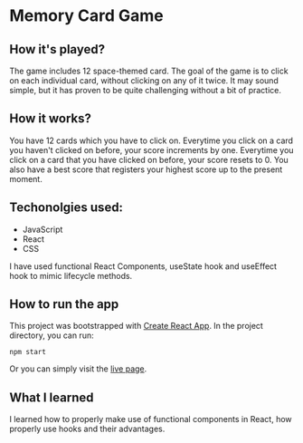 # Memory Card Game
## How it's played?
The game includes 12 space-themed card. The goal of the game is to click on each individual card, without clicking on any of it twice. It may sound simple, but it has proven to be quite challenging without a bit of practice. 
## How it works?
You have 12 cards which you have to click on. Everytime you click on a card you haven't clicked on before, your score increments by one. Everytime you click on a card that you have clicked on before, your score resets to 0. You also have a best score that registers your highest score up to the present moment.
## Techonolgies used:
* JavaScript
* React
* CSS

I have used functional React Components, useState hook and useEffect hook to mimic lifecycle methods.
## How to run the app
This project was bootstrapped with [Create React App](https://github.com/facebook/create-react-app). In the project directory, you can run:
```
npm start
```
Or you can simply visit the [live page](https://anabargau.github.io/memory-card/).
## What I learned
I learned how to properly make use of functional components in React, how properly use hooks and their advantages.
